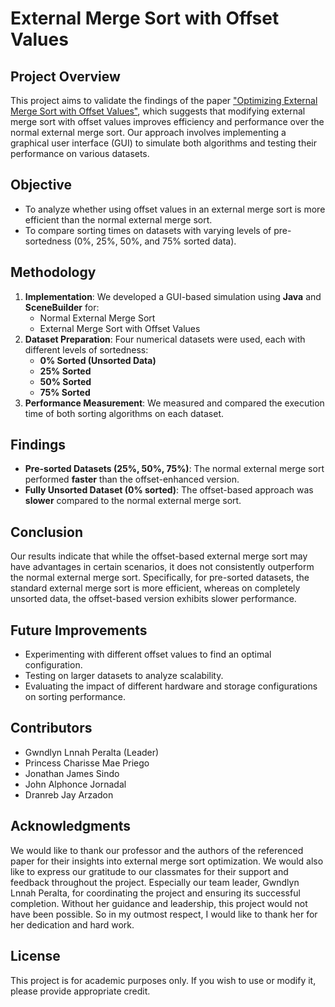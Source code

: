 # External Merge Sort with Offset Values

## Project Overview
This project aims to validate the findings of the paper ["Optimizing External Merge Sort with Offset Values"](https://openproceedings.org/2025/conf/edbt/paper-79.pdf), which suggests that modifying external merge sort with offset values improves efficiency and performance over the normal external merge sort. Our approach involves implementing a graphical user interface (GUI) to simulate both algorithms and testing their performance on various datasets.

## Objective
- To analyze whether using offset values in an external merge sort is more efficient than the normal external merge sort.
- To compare sorting times on datasets with varying levels of pre-sortedness (0%, 25%, 50%, and 75% sorted data).

## Methodology
1. **Implementation**: We developed a GUI-based simulation using **Java** and **SceneBuilder** for:
    - Normal External Merge Sort
    - External Merge Sort with Offset Values
2. **Dataset Preparation**: Four numerical datasets were used, each with different levels of sortedness:
    - **0% Sorted (Unsorted Data)**
    - **25% Sorted**
    - **50% Sorted**
    - **75% Sorted**
3. **Performance Measurement**: We measured and compared the execution time of both sorting algorithms on each dataset.

## Findings
- **Pre-sorted Datasets (25%, 50%, 75%)**: The normal external merge sort performed **faster** than the offset-enhanced version.
- **Fully Unsorted Dataset (0% sorted)**: The offset-based approach was **slower** compared to the normal external merge sort.

## Conclusion
Our results indicate that while the offset-based external merge sort may have advantages in certain scenarios, it does not consistently outperform the normal external merge sort. Specifically, for pre-sorted datasets, the standard external merge sort is more efficient, whereas on completely unsorted data, the offset-based version exhibits slower performance.

## Future Improvements
- Experimenting with different offset values to find an optimal configuration.
- Testing on larger datasets to analyze scalability.
- Evaluating the impact of different hardware and storage configurations on sorting performance.

## Contributors
- Gwndlyn Lnnah Peralta (Leader)
- Princess Charisse Mae Priego
- Jonathan James Sindo
- John Alphonce Jornadal
- Dranreb Jay Arzadon

## Acknowledgments
We would like to thank our professor and the authors of the referenced paper for their insights into external merge sort optimization. We would also like to express our gratitude to our classmates for their support and feedback throughout the project. Especially our team leader, Gwndlyn Lnnah Peralta, for coordinating the project and ensuring its successful completion. Without her guidance and leadership, this project would not have been possible. So in my outmost respect, I would like to thank her for her dedication and hard work.

## License
This project is for academic purposes only. If you wish to use or modify it, please provide appropriate credit.

